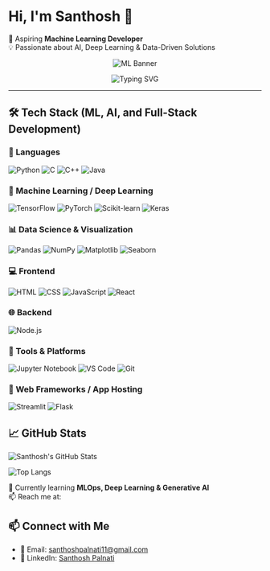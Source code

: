 # Hi, I'm Santhosh 👋  

🎯 Aspiring **Machine Learning Developer**  
💡 Passionate about AI, Deep Learning & Data-Driven Solutions  

<!-- 🌟 Animated Gradient Banner -->
<p align="center">
  <img alt="ML Banner" src="data:image/svg+xml;utf8,
  <svg xmlns='http://www.w3.org/2000/svg' width='900' height='160' viewBox='0 0 900 160'>
    <defs>
      <linearGradient id='g' x1='0' x2='1'>
        <stop offset='0' stop-color='%2300c9a7'>
          <animate attributeName='offset' values='0;1;0' dur='6s' repeatCount='indefinite'/>
        </stop>
        <stop offset='1' stop-color='%230057ff'>
          <animate attributeName='offset' values='1;0;1' dur='6s' repeatCount='indefinite'/>
        </stop>
      </linearGradient>
      <filter id='f' x='-20%' y='-20%' width='140%' height='140%'>
        <feGaussianBlur stdDeviation='8' result='b'/>
        <feBlend in='SourceGraphic' in2='b'/>
      </filter>
    </defs>

    <rect width='900' height='160' rx='14' fill='url(%23g)' filter='url(%23f)'/>
    <g font-family='Fira Code, Consolas, monospace'>
      <text x='50%' y='55' font-size='26' fill='white' text-anchor='middle' font-weight='700'>
        Utkrisht — ML Enthusiast 🚀
      </text>
      <text x='50%' y='100' font-size='14' fill='white' text-anchor='middle' opacity='0.95'>
        Exploring AI • Deep Learning • Data Science
      </text>
      <g transform='translate(760,30) scale(0.9)'>
        <circle cx='0' cy='0' r='6' fill='rgba(255,255,255,0.14)'>
          <animate attributeName='r' values='6;12;6' dur='4s' repeatCount='indefinite'/>
        </circle>
        <circle cx='26' cy='18' r='4' fill='rgba(255,255,255,0.1)'>
          <animate attributeName='r' values='4;8;4' dur='3s' repeatCount='indefinite'/>
        </circle>
      </g>
    </g>
  </svg>" />
</p>

<!-- ⌨️ Typing Animation -->
<p align="center">
  <img src="https://readme-typing-svg.demolab.com?font=Fira+Code&size=22&pause=1000&color=ffffff&width=780&height=50&lines=Machine+Learning+Enthusiast;Deep+Learning+Explorer;AI+%26+ML+Developer;Data+Science+Learner" alt="Typing SVG" />
</p>


---

## 🛠️ Tech Stack (ML, AI, and Full-Stack Development)



### 🔢 Languages
![Python](https://img.shields.io/badge/-Python-3776AB?style=for-the-badge&logo=python&logoColor=white)
![C](https://img.shields.io/badge/-C-A8B9CC?style=for-the-badge&logo=c&logoColor=white)
![C++](https://img.shields.io/badge/-C++-00599C?style=for-the-badge&logo=cplusplus&logoColor=white)
![Java](https://img.shields.io/badge/-Java-007396?style=for-the-badge&logo=java&logoColor=white)


### 🤖 Machine Learning / Deep Learning
![TensorFlow](https://img.shields.io/badge/-TensorFlow-FF6F00?style=for-the-badge&logo=tensorflow&logoColor=white)
![PyTorch](https://img.shields.io/badge/-PyTorch-EE4C2C?style=for-the-badge&logo=pytorch&logoColor=white)
![Scikit-learn](https://img.shields.io/badge/-Scikit--Learn-F7931E?style=for-the-badge&logo=scikitlearn&logoColor=white)
![Keras](https://img.shields.io/badge/-Keras-D00000?style=for-the-badge&logo=keras&logoColor=white)


### 📊 Data Science & Visualization
![Pandas](https://img.shields.io/badge/-Pandas-150458?style=for-the-badge&logo=pandas&logoColor=white)
![NumPy](https://img.shields.io/badge/-NumPy-013243?style=for-the-badge&logo=numpy&logoColor=white)
![Matplotlib](https://img.shields.io/badge/-Matplotlib-11557C?style=for-the-badge&logo=matplotlib&logoColor=white)
![Seaborn](https://img.shields.io/badge/-Seaborn-43B02A?style=for-the-badge&logo=python&logoColor=white)


### 💻 Frontend
![HTML](https://img.shields.io/badge/-HTML5-E34F26?style=for-the-badge&logo=html5&logoColor=white)
![CSS](https://img.shields.io/badge/-CSS3-1572B6?style=for-the-badge&logo=css3&logoColor=white)
![JavaScript](https://img.shields.io/badge/-JavaScript-F7DF1E?style=for-the-badge&logo=javascript&logoColor=black)
![React](https://img.shields.io/badge/-React-61DAFB?style=for-the-badge&logo=react&logoColor=black)


### 🌐 Backend
![Node.js](https://img.shields.io/badge/-Node.js-339933?style=for-the-badge&logo=nodedotjs&logoColor=white)


### 🧰 Tools & Platforms
![Jupyter Notebook](https://img.shields.io/badge/-Jupyter%20Notebook-F37626?style=for-the-badge&logo=jupyter&logoColor=white)
![VS Code](https://img.shields.io/badge/-VS%20Code-007ACC?style=for-the-badge&logo=visualstudiocode&logoColor=white)
![Git](https://img.shields.io/badge/-Git-F05032?style=for-the-badge&logo=git&logoColor=white)


### 🚀 Web Frameworks / App Hosting
![Streamlit](https://img.shields.io/badge/-Streamlit-FF4B4B?style=for-the-badge&logo=streamlit&logoColor=white)
![Flask](https://img.shields.io/badge/-Flask-000000?style=for-the-badge&logo=flask&logoColor=white)


## 📈 GitHub Stats  

![Santhosh's GitHub Stats](https://github-readme-stats.vercel.app/api?username=SanthoshPalnati&show_icons=true&theme=tokyonight)

![Top Langs](https://github-readme-stats.vercel.app/api/top-langs/?username=SanthoshPalnati&layout=compact&theme=tokyonight)


🌱 Currently learning **MLOps, Deep Learning & Generative AI**  
📫 Reach me at: 
## 📫 Connect with Me  

- 📧 Email: [santhoshpalnati11@gmail.com](mailto:santhoshpalnati11@gmail.com)  
- 💼 LinkedIn: [Santhosh Palnati](https://www.linkedin.com/in/santhosh-palnati-b2b859327/)  


